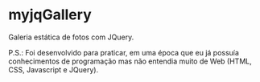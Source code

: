 # myjqGallery
Galeria estática de fotos com JQuery. 

P.S.: Foi desenvolvido para praticar, em uma época que eu já possuía conhecimentos de programação mas não entendia muito de Web (HTML, CSS, Javascript e JQuery).
